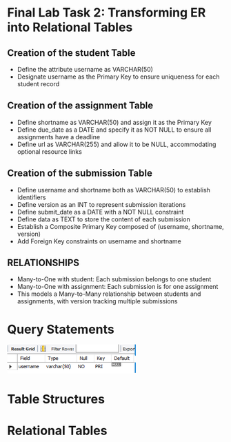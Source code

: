 # Final Lab Task 2: Transforming ER into Relational Tables
## Creation of the student Table
- Define the attribute username as VARCHAR(50)
- Designate username as the Primary Key to ensure uniqueness for each student record
## Creation of the assignment Table
- Define shortname as VARCHAR(50) and assign it as the Primary Key
- Define due_date as a DATE and specify it as NOT NULL to ensure all assignments have a deadline
- Define url as VARCHAR(255) and allow it to be NULL, accommodating optional resource links
## Creation of the submission Table
- Define username and shortname both as VARCHAR(50) to establish identifiers
- Define version as an INT to represent submission iterations
- Define submit_date as a DATE with a NOT NULL constraint
- Define data as TEXT to store the content of each submission
- Establish a Composite Primary Key composed of (username, shortname, version)
- Add Foreign Key constraints on username and shortname
## RELATIONSHIPS
- Many-to-One with student: Each submission belongs to one student
- Many-to-One with assignment: Each submission is for one assignment
- This models a Many-to-Many relationship between students and assignments, with version tracking multiple submissions
# Query Statements
![Image alt](https://github.com/Vmallari24-Hub/EDM-Portfolio/blob/main/IMAGE/TASK%202%20%201.PNG)
# Table Structures
# Relational Tables

